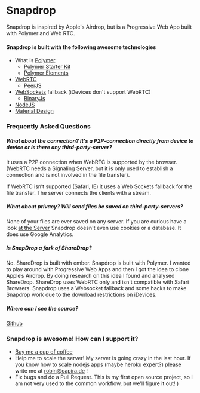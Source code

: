# Snapdrop

Snapdrop is inspired by Apple's Airdrop, but is a Progressive Web App built with Polymer and Web RTC.

#### Snapdrop is built with the following awesome technologies
* What is [Polymer](polymer-project.org)
  * [Polymer Starter Kit](https://developers.google.com/web/tools/polymer-starter-kit/)
  * [Polymer Elements](https://elements.polymer-project.org/browse)
* [WebRTC](http://webrtc.org/)
  * [PeerJS](http://peerjs.com)
* [WebSockets](http://www.websocket.org/) fallback (iDevices don't support WebRTC)
  * [BinaryJs](http://binaryjs.com/)
* [NodeJS](https://nodejs.org/en/)
* [Material Design](http://www.google.com/design/spec/material-design/introduction.html)

### Frequently Asked Questions

##### What about the connection? It's a P2P-connection directly from device to device or is there any third-party-server?
It uses a P2P connection when WebRTC is supported by the browser. (WebRTC needs a Signaling Server, but it is only used to establish a connection and is not involved in the file transfer).

If WebRTC isn’t supported (Safari, IE) it uses a Web Sockets fallback for the file transfer. The server connects the clients with a stream.  


##### What about privacy? Will send files be saved on third-party-servers?
None of your files are ever saved on any server. If you are curious have a look [at the Server](https://github.com/capira12/snapdrop/blob/master/server/ws-server.js)
Snapdrop doesn't even use cookies or a database.
It does use Google Analytics. 

##### Is SnapDrop a fork of ShareDrop?
No. ShareDrop is built with ember. Snapdrop is built with Polymer. 
I wanted to play around with Progressive Web Apps and then I got the idea to clone Apple’s Airdrop. By doing research on this idea I found and analysed ShareDrop. 
ShareDrop uses WebRTC only and isn't compatible with Safari Browsers. Snapdrop uses a Websocket fallback and some hacks to make Snapdrop work due to the download restrictions on iDevices. 


##### Where can I see the source? 
[Github](https://github.com/capira12/snapdrop)

### Snapdrop is awesome! How can I support it? 
* [Buy me a cup of coffee](https://www.paypal.com/cgi-bin/webscr?cmd=_s-xclick&hosted_button_id=FDAHZJH3228D6)
* Help me to scale the server! My server is going crazy in the last hour. If you know how to scale nodejs apps (maybe heroku expert?) please write me at robin@capira.de ! 
* Fix bugs and do a Pull Request. This is my first open source project, so I am not very used to the common workflow, but we'll figure it out!
)

